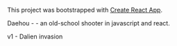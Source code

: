 This project was bootstrapped with [Create React App](https://github.com/facebook/create-react-app).


Daehou - - an old-school shooter in javascript and react. 

v1 - Dalien invasion
